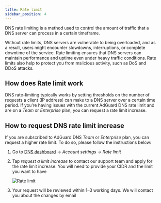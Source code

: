 ```yaml
---
title: Rate limit
sidebar_position: 4
---
```


DNS rate limiting is a method used to control the amount of traffic that a DNS server can process in a certain timeframe.

Without rate limits, DNS servers are vulnerable to being overloaded, and as a result, users might encounter slowdowns, interruptions, or complete downtime of the service. Rate limiting ensures that DNS servers can maintain performance and uptime even under heavy traffic conditions. Rate limits also help to protect you from malicious activity, such as DoS and DDoS attacks.

## How does Rate limit work

DNS rate-limiting typically works by setting thresholds on the number of requests a client (IP address) can make to a DNS server over a certain time period. If you're having issues with the current AdGuard DNS rate limit and are on a _Team_ or _Enterprise_ plan, you can request a rate limit increase.

## How to request DNS rate limit increase

If you are subscribed to AdGuard DNS _Team_ or _Enterprise_ plan, you can request a higher rate limit. To do so, please follow the instructions below:

1. Go to [DNS dashboard](https://adguard-dns.io/dashboard/) → _Account settings_ → _Rate limit_

2. Tap _request a limit increase_ to contact our support team and apply for the rate limit increase. You will need to provide your CIDR and the limit you want to have

   ![Rate limit](https://cdn.adtidy.org/content/kb/dns/private/rate_limit.png)

3. Your request will be reviewed within 1–3 working days. We will contact you about the changes by email
